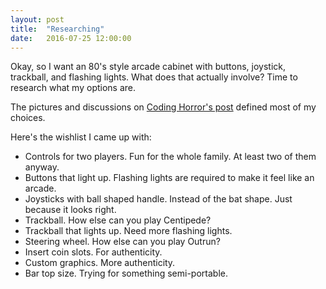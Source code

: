 ```yaml
---
layout: post
title:  "Researching"
date:   2016-07-25 12:00:00
---
```

Okay, so I want an 80's style arcade cabinet with buttons, joystick, trackball, and flashing lights.
What does that actually involve? Time to research what my options are.

The pictures and discussions on [Coding Horror's post](https://blog.codinghorror.com/the-raspberry-pi-has-revolutionized-emulation/) defined most of my choices.

Here's the wishlist I came up with:
* Controls for two players. Fun for the whole family. At least two of them anyway.
* Buttons that light up. Flashing lights are required to make it feel like an arcade.
* Joysticks with ball shaped handle. Instead of the bat shape. Just because it looks right.
* Trackball. How else can you play Centipede?
* Trackball that lights up. Need more flashing lights.
* Steering wheel. How else can you play Outrun?
* Insert coin slots. For authenticity.
* Custom graphics. More authenticity.
* Bar top size. Trying for something semi-portable.